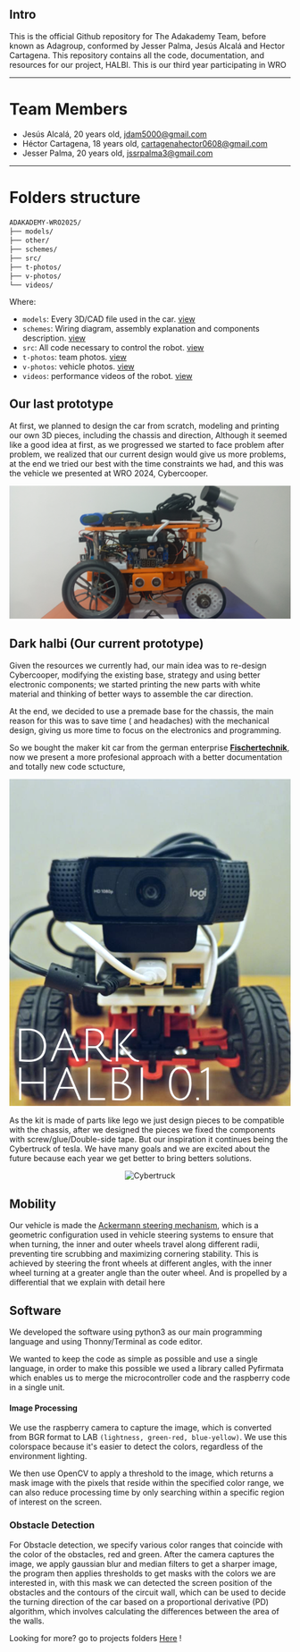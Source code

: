 ## Intro

This is the official Github repository for The Adakademy Team, before known as Adagroup, conformed by Jesser Palma, Jesús Alcalá and Hector Cartagena. This repository contains all the code, documentation, and resources for our project, HALBI. This is our third year participating in WRO

---
# Team Members

* Jesús Alcalá, 20 years old, jdam5000@gmail.com
* Héctor Cartagena, 18 years old, cartagenahector0608@gmail.com
* Jesser Palma, 20 years old, jssrpalma3@gmail.com
---
# Folders structure 
```
ADAKADEMY-WRO2025/
├── models/
├── other/
├── schemes/
├── src/
├── t-photos/
├── v-photos/
└── videos/
```
Where:

- `models`: Every 3D/CAD file used in the car. [view](./models/README.md)
- `schemes`: Wiring diagram, assembly explanation and components description. [view](./schemes/README.md)
- `src`: All code necessary to control the robot. [view](./src/README.md) 
- `t-photos`: team photos. [view](./t-photos/README.md)
- `v-photos`: vehicle photos. [view](./v-photos/README.md)
- `videos`: performance videos of the robot. [view](./videos/README.md)


## Our last prototype
At first, we planned to design the car from scratch, modeling and printing our own 3D pieces, including the chassis and direction, Although it seemed like a good idea at first, as we progressed we started to face problem after problem, we realized that our current design would give us more problems, at the end we tried our best with the time constraints we had, and this was the vehicle we presented at WRO 2024, Cybercooper.

![cybercooper](./v-photos/old_right.jpg)

## Dark halbi (Our current prototype)

Given the resources we currently had, our main idea was to re-design Cybercooper, modifying the existing base, strategy and using better electronic components; we started printing the new parts with white material and thinking of better ways to assemble the car direction.

At the end, we decided to use a premade base for the chassis, the main reason for this was to save time ( and headaches) with the mechanical design, giving us more time to focus on the electronics and programming.

So we bought the maker kit car from the german enterprise **[Fischertechnik](https://www.fischertechnik.de/de-de/produkte/maker/571900-maker-kit-car)**, now we present a more profesional approach with a better documentation and totally new code sctucture,



<div align="center">

![dark halbi](./v-photos/front-presentation.png)

</div>


As the kit is made of parts like lego we just design pieces to be compatible with the chassis, after we designed the pieces we fixed the components with screw/glue/Double-side tape. But our inspiration it continues being the Cybertruck of tesla. We have many goals and we are excited about the future because each year we get better to bring betters solutions.

<div align="center">

![Cybertruck](https://encrypted-tbn0.gstatic.com/images?q=tbn:ANd9GcR8swiJgrYVAy5-1sr-J3byiYGwJpsY0s9R5Q&s)
</div>



## Mobility

Our vehicle is made the [Ackermann steering mechanism](https://www.youtube.com/results?search_query=ackermann+geometry), which is a geometric  configuration used in vehicle steering systems to ensure that when turning, the inner and outer wheels travel along different radii, preventing tire scrubbing and maximizing cornering stability. This is achieved by steering the front wheels at different angles, with the inner wheel turning at a greater angle than the outer wheel. And is propelled by a differential that we explain with detail here


## Software

We developed the software using python3 as our main programming language and using Thonny/Terminal as code editor.

We wanted to keep the code as simple as possible and use a single language, in order to make this possible we used a library called Pyfirmata which enables us to merge the microcontroller code and the raspberry code in a single unit. 

#### Image Processing

We use the raspberry camera to capture the image, which is converted from BGR format to LAB `(lightness, green-red, blue-yellow)`. We use this colorspace because it's easier to detect the colors, regardless of the environment lighting.

We then use OpenCV to apply a threshold to the image, which returns a mask image with the pixels that reside within the specified color range, we can also reduce processing time by only searching within a specific region of interest on the screen.


### Obstacle Detection

For Obstacle detection, we specify various color ranges that coincide with the color of the obstacles, red and green. After the camera captures the image, we apply gaussian blur and median filters to get a sharper image, the program then applies thresholds to get masks with the colors we are interested in, with this mask we can detected the screen position of the obstacles and the contours of the circuit wall, which can be used to decide the turning direction of the car based on a proportional derivative (PD) algorithm, which involves calculating the differences between the area of the walls.


Looking for more? go to projects folders [Here](#folders-structure) !
